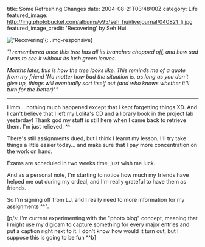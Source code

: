 title: Some Refreshing Changes
date: 2004-08-21T03:48:00Z
category: Life
featured_image: http://img.photobucket.com/albums/v95/seh_hui/livejournal/040821_lj.jpg
featured_image_credit: 'Recovering' by Seh Hui

!['Recovering'](http://img.photobucket.com/albums/v95/seh_hui/livejournal/040821_lj.jpg){: .img-responsive}


*"I remembered once this tree has all its branches chopped off, and how sad I was to see it without its lush green leaves.*

*Months later, this is how the tree looks like. This reminds me of a quote from my friend 'No matter how bad the situation is, as long as you don't give up, things will eventually sort itself out (and who knows whether it'll turn for the better)'."*

---

Hmm… nothing much happened except that I kept forgetting things XD. And I can't believe that I left my Lolita's CD and a library book in the project lab yesterday! Thank god my stuff is still here when I came back to retrieve them. I'm just relieved. ^^

There's still assignments dued, but I think I learnt my lesson, I'll try take things a little easier today… and make sure that I pay more concentration on the work on hand.

Exams are scheduled in two weeks time, just wish me luck.

And as a personal note, I'm starting to notice how much my friends have helped me out during my ordeal, and I'm really grateful to have them as friends.

So I'm signing off from LJ, and I really need to more information for my assignments ^^".

[p/s: I'm current experimenting with the "photo blog" concept, meaning that I might use my digicam to capture something for every major entries and put a caption right next to it. I don't know how would it turn out, but I suppose this is going to be fun ^^b]

